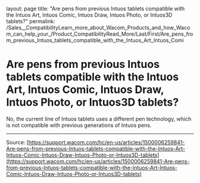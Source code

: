 layout: page
title: "Are pens from previous Intuos tablets compatible with the Intuos Art, Intuos Comic, Intuos Draw, Intuos Photo, or Intuos3D tablets?"
permalink: /Sales__CompatibilityLearn_more_about_Wacom_Products_and_how_Wacom_can_help_your_/Product_CompatibilityRead_More/Last/First/Are_pens_from_previous_Intuos_tablets_compatible_with_the_Intuos_Art_Intuos_Comi

# Are pens from previous Intuos tablets compatible with the Intuos Art, Intuos Comic, Intuos Draw, Intuos Photo, or Intuos3D tablets?

No, the current line of Intuos tablets uses a different pen technology, which is not compatible with previous generations of Intuos pens.

---
Source: [https://support.wacom.com/hc/en-us/articles/1500006259841-Are-pens-from-previous-Intuos-tablets-compatible-with-the-Intuos-Art-Intuos-Comic-Intuos-Draw-Intuos-Photo-or-Intuos3D-tablets](https://support.wacom.com/hc/en-us/articles/1500006259841-Are-pens-from-previous-Intuos-tablets-compatible-with-the-Intuos-Art-Intuos-Comic-Intuos-Draw-Intuos-Photo-or-Intuos3D-tablets)
